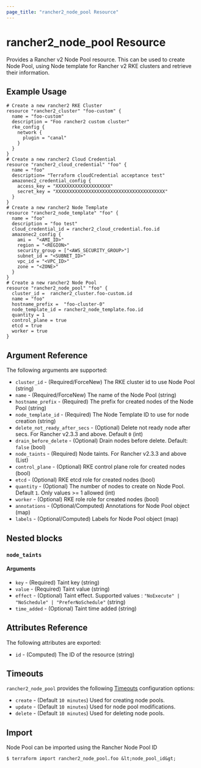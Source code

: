 ```yaml
---
page_title: "rancher2_node_pool Resource"
---
```


# rancher2\_node\_pool Resource

Provides a Rancher v2 Node Pool resource. This can be used to create Node Pool, using Node template for Rancher v2 RKE clusters and retrieve their information.

## Example Usage

```hcl
# Create a new rancher2 RKE Cluster 
resource "rancher2_cluster" "foo-custom" {
  name = "foo-custom"
  description = "Foo rancher2 custom cluster"
  rke_config {
    network {
      plugin = "canal"
    }
  }
}
# Create a new rancher2 Cloud Credential
resource "rancher2_cloud_credential" "foo" {
  name = "foo"
  description= "Terraform cloudCredential acceptance test"
  amazonec2_credential_config {
    access_key = "XXXXXXXXXXXXXXXXXXXX"
    secret_key = "XXXXXXXXXXXXXXXXXXXXXXXXXXXXXXXXXXXXXXXX"
  }
}
# Create a new rancher2 Node Template
resource "rancher2_node_template" "foo" {
  name = "foo"
  description = "foo test"
  cloud_credential_id = rancher2_cloud_credential.foo.id
  amazonec2_config {
    ami =  "<AMI_ID>"
    region = "<REGION>"
    security_group = ["<AWS_SECURITY_GROUP>"]
    subnet_id = "<SUBNET_ID>"
    vpc_id = "<VPC_ID>"
    zone = "<ZONE>"
  }
}
# Create a new rancher2 Node Pool
resource "rancher2_node_pool" "foo" {
  cluster_id =  rancher2_cluster.foo-custom.id
  name = "foo"
  hostname_prefix =  "foo-cluster-0"
  node_template_id = rancher2_node_template.foo.id
  quantity = 1
  control_plane = true
  etcd = true
  worker = true
}
```

## Argument Reference

The following arguments are supported:

* `cluster_id` - (Required/ForceNew) The RKE cluster id to use Node Pool (string)
* `name` - (Required/ForceNew) The name of the Node Pool (string)
* `hostname_prefix` - (Required) The prefix for created nodes of the Node Pool (string)
* `node_template_id` - (Required) The Node Template ID to use for node creation (string)
* `delete_not_ready_after_secs` - (Optional) Delete not ready node after secs. For Rancher v2.3.3 and above. Default `0` (int)
* `drain_before_delete` - (Optional) Drain nodes before delete. Default: `false` (bool)
* `node_taints` - (Required) Node taints. For Rancher v2.3.3 and above (List)
* `control_plane` - (Optional) RKE control plane role for created nodes (bool)
* `etcd` - (Optional) RKE etcd role for created nodes (bool)
* `quantity` - (Optional) The number of nodes to create on Node Pool. Default `1`. Only values >= 1 allowed (int)
* `worker` - (Optional) RKE role role for created nodes (bool)
* `annotations` - (Optional/Computed) Annotations for Node Pool object (map)
* `labels` - (Optional/Computed) Labels for Node Pool object (map)

## Nested blocks

### `node_taints`

#### Arguments

* `key` - (Required) Taint key (string)
* `value` - (Required) Taint value (string)
* `effect` - (Optional) Taint effect. Supported values : `"NoExecute" | "NoSchedule" | "PreferNoSchedule"` (string)
* `time_added` - (Optional) Taint time added (string)

## Attributes Reference

The following attributes are exported:

* `id` - (Computed) The ID of the resource (string)

## Timeouts

`rancher2_node_pool` provides the following
[Timeouts](https://www.terraform.io/docs/configuration/resources.html#operation-timeouts) configuration options:

- `create` - (Default `10 minutes`) Used for creating node pools.
- `update` - (Default `10 minutes`) Used for node pool modifications.
- `delete` - (Default `10 minutes`) Used for deleting node pools.

## Import

Node Pool can be imported using the Rancher Node Pool ID

```
$ terraform import rancher2_node_pool.foo &lt;node_pool_id&gt;
```

